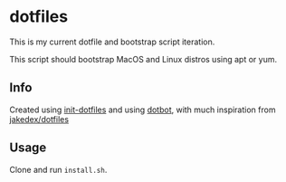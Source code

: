 # dotfiles

This is my current dotfile and bootstrap script iteration.

This script should bootstrap MacOS and Linux distros using apt or yum.

## Info

Created using [init-dotfiles](https://github.com/Vaelatern/init-dotfile) and using [dotbot](https://github.com/anishathalye/dotbot), with much inspiration from [jakedex/dotfiles](https://github.com/jakedex/dotfiles)

## Usage

Clone and run `install.sh`.

